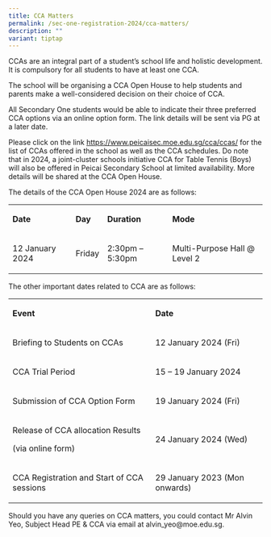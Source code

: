 ```yaml
---
title: CCA Matters
permalink: /sec-one-registration-2024/cca-matters/
description: ""
variant: tiptap
---
```

<p>CCAs are an integral part of a student’s school life and holistic development. It is compulsory for all students to have at least one CCA.</p><p>The school will be organising a CCA Open House to help students and parents make a well-considered decision on their choice of CCA.</p><p>All Secondary One students would be able to indicate their three preferred CCA options via an online option form. The link details will be sent via PG at a later date.</p><p>Please click on the link <a href="https://www.peicaisec.moe.edu.sg/cca/ccas/" rel="noopener noreferrer nofollow" target="_blank">https://www.peicaisec.moe.edu.sg/cca/ccas/</a> for the list of CCAs offered in the school as well as the CCA schedules. Do note that in 2024, a joint-cluster schools initiative CCA for Table Tennis (Boys) will also be offered in Peicai Secondary School at limited availability. More details will be shared at the CCA Open House.</p><p>The details of the CCA Open House 2024 are as follows:</p><table><tbody><tr><td rowspan="1" colspan="1"><p><strong>Date</strong></p></td><td rowspan="1" colspan="1"><p><strong>Day</strong></p></td><td rowspan="1" colspan="1"><p><strong>Duration</strong></p></td><td rowspan="1" colspan="1"><p><strong>Mode</strong></p></td></tr><tr><td rowspan="1" colspan="1"><p>12 January 2024</p></td><td rowspan="1" colspan="1"><p>Friday</p></td><td rowspan="1" colspan="1"><p>2:30pm – 5:30pm</p></td><td rowspan="1" colspan="1"><p>Multi-Purpose Hall @ Level 2</p></td></tr></tbody></table><p>The other important dates related to CCA are as follows:</p><table><tbody><tr><td rowspan="1" colspan="1"><p><strong>Event</strong></p></td><td rowspan="1" colspan="1"><p><strong>Date</strong></p></td></tr><tr><td rowspan="1" colspan="1"><p>Briefing to Students on CCAs</p></td><td rowspan="1" colspan="1"><p>12 January 2024 (Fri)</p></td></tr><tr><td rowspan="1" colspan="1"><p>CCA Trial Period</p></td><td rowspan="1" colspan="1"><p>15 – 19 January 2024</p></td></tr><tr><td rowspan="1" colspan="1"><p>Submission of CCA Option Form</p></td><td rowspan="1" colspan="1"><p>19 January 2024 (Fri)</p></td></tr><tr><td rowspan="1" colspan="1"><p>Release of CCA allocation Results</p><p>(via online form)</p></td><td rowspan="1" colspan="1"><p>24 January 2024 (Wed)</p></td></tr><tr><td rowspan="1" colspan="1"><p>CCA Registration and Start of CCA sessions</p></td><td rowspan="1" colspan="1"><p>29 January 2023 (Mon onwards)</p></td></tr></tbody></table><p>Should you have any queries on CCA matters, you could contact Mr Alvin Yeo, Subject Head PE &amp; CCA via email at <a rel="noopener noreferrer nofollow" target="_blank">alvin_yeo@moe.edu.sg</a>.</p>